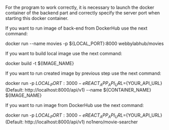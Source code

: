 For the program to work correctly, it is necessary to launch the docker container of the backend part and correctly specify the server port when starting this docker container.

If you want to run image of back-end from DockerHub use the next command:

docker run --name movies -p ${LOCAL_PORT}:8000 webbylabhub/movies

If you want to build local image use the next command:

docker build -t ${IMAGE_NAME}

If you want to run created image by previous step use the next command:

docker run -p ${LOCAL_PORT}:3000 -e REACT_APP_API_URL=${YOUR_API_URL}(Default: http://localhost:8000/api/v1) --name ${CONTAINER_NAME} ${IMAGE_NAME}

If you want to run image from DockerHub use the next command:

docker run -p ${LOCAL_PORT}:3000 -e REACT_APP_API_URL=${YOUR_API_URL}(Default: http://localhost:8000/api/v1) no1nero/movie-searcher